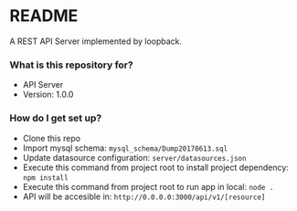 # README #

A REST API Server implemented by loopback.

### What is this repository for? ###

* API Server
* Version: 1.0.0

### How do I get set up? ###

* Clone this repo
* Import mysql schema: `mysql_schema/Dump20170613.sql`
* Update datasource configuration: `server/datasources.json`
* Execute this command from project root to install project dependency: `npm install` 
* Execute this command from project root to run app in local: `node .`
* API will be accesible in: `http://0.0.0.0:3000/api/v1/[resource]`